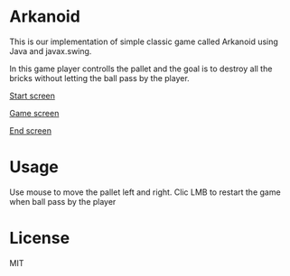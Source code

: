 # Arkanoid

This is our implementation of simple classic game called Arkanoid using Java and javax.swing. 

In this game player controlls the pallet and the goal is to destroy all the bricks without letting the ball pass by the player.

[Start screen](https://github.com/aleksanderbies/Arkanoid/tree/master/images/screenshots/start.png)

[Game screen](https://github.com/aleksanderbies/Arkanoid/tree/master/images/screenshots/game.png)

[End screen](https://github.com/aleksanderbies/Arkanoid/tree/master/images/screenshots/end.png)

# Usage
    
Use mouse to move the pallet left and right.
Clic LMB to restart the game when ball pass by the player

# License
MIT
